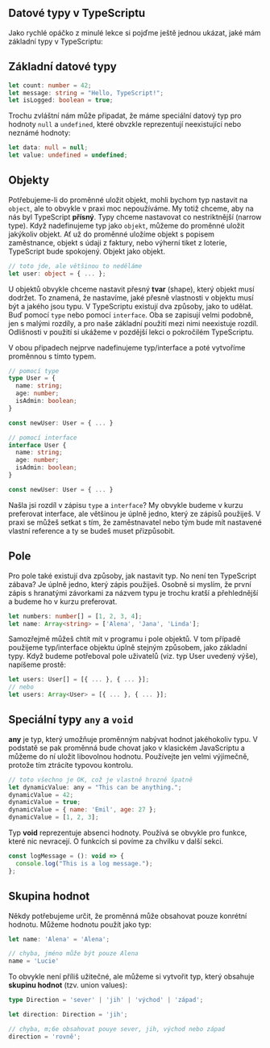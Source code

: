 ## Datové typy v TypeScriptu

Jako rychlé opáčko z minulé lekce si pojďme ještě jednou ukázat, jaké mám základní typy v TypeScriptu:

## Základní datové typy

```ts
let count: number = 42;
let message: string = "Hello, TypeScript!";
let isLogged: boolean = true;
```

Trochu zvláštní nám může připadat, že máme speciální datový typ pro hodnoty `null` a `undefined`, které obvzkle reprezentují neexistující nebo neznámé hodnoty:

```ts
let data: null = null;
let value: undefined = undefined;
```

## Objekty

Potřebujeme-li do proměnné uložit objekt, mohli bychom typ nastavit na `object`, ale to obvykle v praxi moc nepoužíváme. My totiž chceme, aby na nás byl TypeScript **přísný**. Typy chceme nastavovat co nestriktnější (narrow type). Když nadefinujeme typ jako `objekt`, můžeme do proměnné uložit jakýkoliv objekt. Ať už do proměnné uložíme objekt s popisem zaměstnance, objekt s údaji z faktury, nebo výherní tiket z loterie, TypeScript bude spokojený. Objekt jako objekt.

```ts
// toto jde, ale většinou to neděláme
let user: object = { ... };
```

U objektů obvykle chceme nastavit přesný **tvar** (shape), který objekt musí dodržet. To znamená, že nastavíme, jaké přesně vlastnosti v objektu musí být a jakého jsou typu. V TypeScriptu existují dva způsoby, jako to udělat. Buď pomocí `type` nebo pomocí `interface`. Oba se zapisují velmi podobně, jen s malými rozdíly, a pro naše základní použití mezi nimi neexistuje rozdíl. Odlišnosti v použití si ukážeme v pozdější lekci o pokročilém TypeScriptu.

V obou připadech nejprve nadefinujeme typ/interface a poté vytvoříme proměnnou s tímto typem.

```ts
// pomocí type
type User = {
  name: string;
  age: number;
  isAdmin: boolean;
}

const newUser: User = { ... }
```

```ts
// pomocí interface
interface User {
  name: string;
  age: number;
  isAdmin: boolean;
}

const newUser: User = { ... }
```

Našla jsi rozdíl v zápisu `type` a `interface`? My obvykle budeme v kurzu preferovat interface, ale většinou je úplně jedno, který ze zápisů použiješ. V praxi se můžeš setkat s tím, že zaměstnavatel nebo tým bude mít nastavené vlastní reference a ty se budeš muset přizpůsobit.


## Pole

Pro pole také existují dva způsoby, jak nastavit typ. No není ten TypeScript zábava? Je úplně jedno, který zápis použiješ. Osobně si myslím, že první zápis s hranatými závorkami za názvem typu je trochu kratší a přehlednější a budeme ho v kurzu preferovat.

```ts
let numbers: number[] = [1, 2, 3, 4];
let name: Array<string> = ['Alena', 'Jana', 'Linda'];
```

Samozřejmě můžeš chtít mít v programu i pole objektů. V tom případě použijeme typ/interface objektu úplně stejným způsobem, jako základní typy. Když budeme potřeboval pole uživatelů (viz. typ User uvedený výše), napíšeme prostě:

```ts
let users: User[] = [{ ... }, { ... }];
// nebo
let users: Array<User> = [{ ... }, { ... }];
```

## Speciální typy `any` a `void`

**any** je typ, který umožňuje proměnným nabývat hodnot jakéhokoliv typu. V podstatě se pak proměnná bude chovat jako v klasickém JavaScriptu a můžeme do ní uložit libovolnou hodnotu. Používejte jen velmi výjimečně, protože tím ztrácíte typovou kontrolu.

```js
// toto všechno je OK, což je vlastně hrozně špatně
let dynamicValue: any = "This can be anything.";
dynamicValue = 42;
dynamicValue = true;
dynamicValue = { name: 'Emil', age: 27 };
dynamicValue = [1, 2, 3];
```

Typ **void** reprezentuje absenci hodnoty. Používá se obvykle pro funkce, které nic nevracejí. O funkcích si povíme za chvilku v další sekci.

```js
const logMessage = (): void => {
  console.log("This is a log message.");
};
```

## Skupina hodnot

Někdy potřebujeme určit, že proměnná může obsahovat pouze konrétní hodnotu. Můžeme hodnotu použít jako typ:

```ts
let name: 'Alena' = 'Alena';

// chyba, jméno může být pouze Alena
name = 'Lucie'
```

To obvykle není příliš užitečné, ale můžeme si vytvořit typ, který obsahuje **skupinu hodnot** (tzv. union values):

```ts
type Direction = 'sever' | 'jih' | 'východ' | 'západ';

let direction: Direction = 'jih';

// chyba, m;6e obsahovat pouye sever, jih, východ nebo západ
direction = 'rovně';
```

